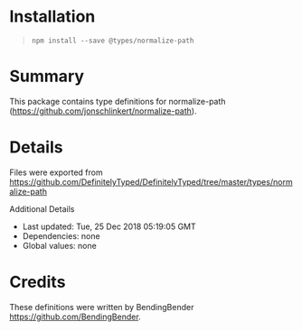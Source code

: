 # Installation
> `npm install --save @types/normalize-path`

# Summary
This package contains type definitions for normalize-path (https://github.com/jonschlinkert/normalize-path).

# Details
Files were exported from https://github.com/DefinitelyTyped/DefinitelyTyped/tree/master/types/normalize-path

Additional Details
 * Last updated: Tue, 25 Dec 2018 05:19:05 GMT
 * Dependencies: none
 * Global values: none

# Credits
These definitions were written by BendingBender <https://github.com/BendingBender>.
